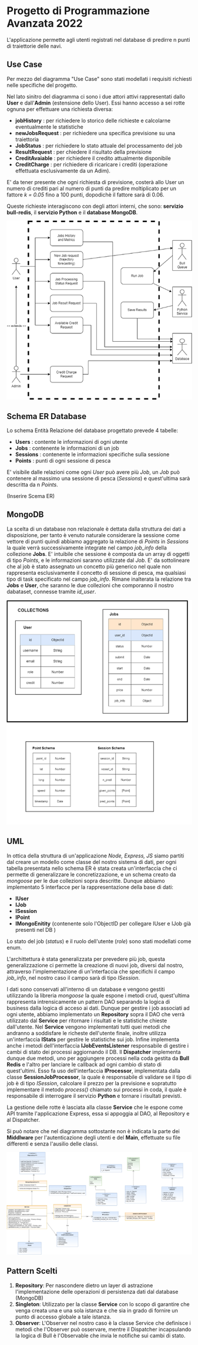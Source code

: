 # Progetto di Programmazione Avanzata 2022
L'applicazione permette agli utenti registrati nel database di predirre n punti di traiettorie delle navi.

## Use Case
Per mezzo del diagramma "Use Case" sono stati modellati i requisiti richiesti nelle specifiche del progetto. 

Nel lato sinitro del diagramma ci sono i due attori attivi rappresentati dallo **User** e dall'**Admin** (estensione dello User). Essi hanno accesso a sei rotte ognuna per effettuare una richiesta diversa:

* **jobHistory** : per richiedere lo storico delle richieste e calcolarne eventualmente le statistiche
* **newJobsRequest** : per richiedere una specifica previsione su una traiettoria
* **JobStatus** : per richiedere lo stato attuale del processamento del job
* **ResultRequest** : per chiedere il risultato della previsione
* **CreditAvaiable** : per richiedere il credito attualmente disponibile
* **CreditCharge** : per richiedere di ricaricare i crediti (operazione effettuata esclusivamente da un Adim).

E' da tener presente che ogni richiesta di previsione, costerà allo User un numero di crediti pari al numero di punti da predire moltiplicato per un fattore *k = 0.05* fino a 100 punti, dopodichè il fattore sarà di 0.06. 

Queste richieste interagiscono con degli attori interni, che sono: **servizio bull-redis**, il **servizio Python** e il **database MongoDB**.

![Alt Text](https://github.com/DavideOliv/PA2022_Fishing/blob/dev/imgs/UseCase.png)

## Schema ER Database
Lo schema Entità Relazione del database progettato prevede 4 tabelle:

* **Users** : contente le informazioni di ogni utente
* **Jobs** : contenente le informazioni di un job
* **Sessions** : contenente le informazioni specifiche sulla sessione
* **Points** : punti di ogni sessione di pesca

E' visibile dalle relazioni come ogni *User* può avere più *Job*, un *Job* può contenere al massimo una sessione di pesca (*Sessions*) e quest'ultima sarà descritta da n *Points*.

(Inserire Scema ER)

## MongoDB
La scelta di un database non relazionale è dettata dalla struttura dei dati a disposizione, per tanto è venuto naturale considerare la sessione come vettore di punti quindi abbiamo aggregato la relazione di *Points* in *Sessions* la quale verrà successivamente integrate nel campo *job_info* della collezione **Jobs**. E' intuibile che sessione è composta da un array di oggetti di tipo *Points*, e le informazioni saranno utilizzate dal *Job*.
E' da sottolineare che al job è stato assegnato un concetto più generico nel quale non rappresenta esclusivamente il concetto di sessione di pesca, ma qualsiasi tipo di task specificato nel campo *job_info*. 
Rimane inalterata la relazione tra **Jobs** e **User**, che saranno le due collezioni che comporanno il nostro dabataset, connesse tramite *id_user*.

![Alt Text](https://github.com/DavideOliv/PA2022_Fishing/blob/dev/imgs/MongoDB.png)

## UML
In ottica della struttura di un'applicazione *Node, Express, JS* siamo partiti dal creare un modello come classe del nostro sistema di dati, per ogni tabella presentata nello schema ER è stata creata un'interfaccia che ci permette di generalizzare le concretizzazione, e un schema creato da *mongoose* per le due collezioni sopra descritte.
Dunque abbiamo implementato 5 interfacce per la rappresentazione della base di dati:
* **IUser**
* **IJob**
* **ISession**
* **IPoint**
* **IMongoEnitity** (contenente solo l'ObjectID per collegare IUser e IJob già presenti nel DB )

Lo stato del job (*status*) e il ruolo dell'utente (*role*) sono stati modellati come enum. 

L'archittettura è stata generalizzata per prevedere più job, questa generalizzazione ci permette la creazione di nuovi job, diversi dal nostro, attraverso l'implementazione di un'interfaccia che specifichi il campo *job_info*, nel nostro caso il campo sarà di tipo *ISession*. 
 
I dati sono conservati all'interno di un database e vengono gestiti utilizzando la libreria *mongoose* la quale espone i metodi crud, quest'ultima rappresenta intrensicamente un pattern DAO separando la logica di business dalla logica di acceso ai dati.
Dunque per gestire i job associati ad ogni utente, abbiamo implementato un **Repository** sopra il DAO che verrà utilizzato dal **Service** per ritornare i risultati e le statistiche chieste dall'utente.
Nel **Service** vengono implementati tutti quei metodi che andranno a soddisfare le richeste dell'utente finale, inoltre utilizza un'interfaccia **IStats** per gestire le statistiche sui job. Infine implementa anche i metodi dell'interfaccia **IJobEventsListener**  responsabile di gestire i cambi di stato dei processi aggiornando il DB.
Il **Dispatcher** implementa dunque due metodi, uno per aggiungere processi nella coda gestita da **Bull Redis** e l'altro per lanciare le callback ad ogni cambio di stato di quest'ultimi. Esso fa uso dell'interfaccia **IProcessor**, implementata dalla classe **SessionJobProcessor**, la quale è responsabile di validare se il tipo di job è di tipo *ISession*, calcolare il prezzo per la previsione e sopratutto implementare il metodo *process()* chiamato sui processi in coda, il quale è responsabile di interrogare il servizio **Python** e tornare i risultati previsti.

La gestione delle rotte è lasciata alla classe **Service** che le espone come API tramite l'applicazione Express, essa si appoggia al DAO, al Repository e al Dispatcher.

Si può notare che nel diagramma sottostante non è indicata la parte dei **Middlware** per l'autenticazione degli utenti e del **Main**, effettuate su file differenti e senza l'ausilio delle classi.

![Alt Text](https://github.com/DavideOliv/PA2022_Fishing/blob/dev/imgs/Class_Diagram.png)

## Pattern Scelti
1) **Repository**: Per nascondere dietro un layer di astrazione l'implementazione delle operazioni di persistenza dati dal database (MongoDB)
2) **Singleton**: Utilizzato per la classe **Service** con lo scopo di garantire che venga creata una e una sola istanza e che sia in grado di fornire un punto di accesso globale a tale istanza.
3) **Observer**: L'Observer nel nostro caso è la classe Service che definisce i metodi che l'Observer può osservare, mentre il Dispatcher incapsulando la logica di Bull è l'Observable che invia le notifiche sui cambi di stato.
